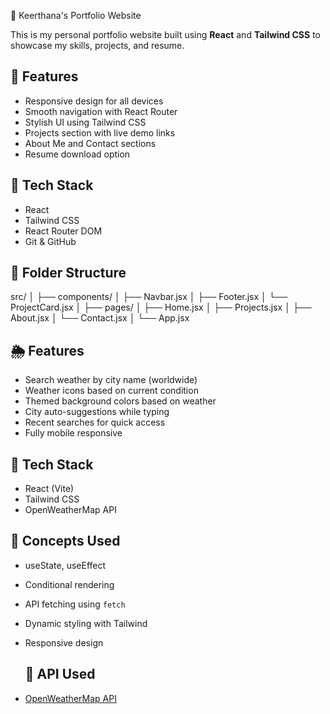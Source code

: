 💼 Keerthana's Portfolio Website

This is my personal portfolio website built using **React** and **Tailwind CSS** to showcase my skills, projects, and resume.

## 🚀 Features

- Responsive design for all devices
- Smooth navigation with React Router
- Stylish UI using Tailwind CSS
- Projects section with live demo links
- About Me and Contact sections
- Resume download option

## 🔧 Tech Stack

- React
- Tailwind CSS
- React Router DOM
- Git & GitHub

## 📁 Folder Structure

src/
│
├── components/
│ ├── Navbar.jsx
│ ├── Footer.jsx
│ └── ProjectCard.jsx
│
├── pages/
│ ├── Home.jsx
│ ├── Projects.jsx
│ ├── About.jsx
│ └── Contact.jsx
│
└── App.jsx

## 🌦 Features

- Search weather by city name (worldwide)
- Weather icons based on current condition
- Themed background colors based on weather
- City auto-suggestions while typing
- Recent searches for quick access
- Fully mobile responsive

## 🔧 Tech Stack

- React (Vite)
- Tailwind CSS
- OpenWeatherMap API

## 🧠 Concepts Used

- useState, useEffect
- Conditional rendering
- API fetching using `fetch`
- Dynamic styling with Tailwind
- Responsive design

  ## 🔑 API Used

- [OpenWeatherMap API](https://openweathermap.org/api)
